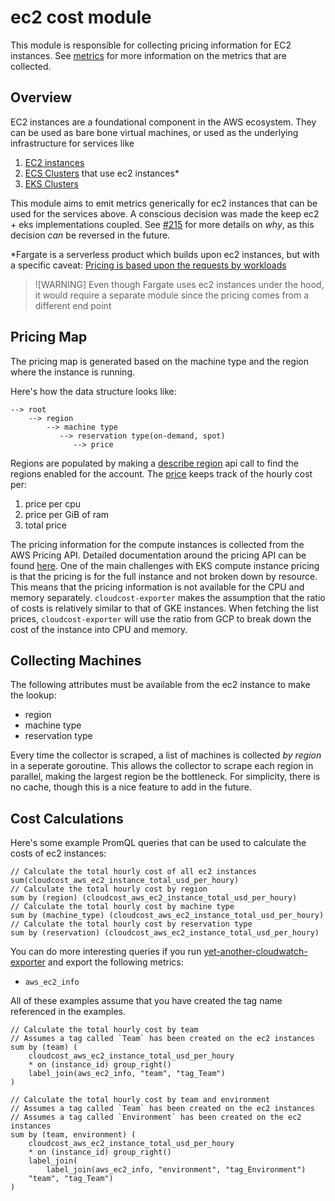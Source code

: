 # ec2 cost module

This module is responsible for collecting pricing information for EC2 instances.
See [metrics](/docs/metrics/aws/ec2.md) for more information on the metrics that are collected.

## Overview

EC2 instances are a foundational component in the AWS ecosystem. 
They can be used as bare bone virtual machines, or used as the underlying infrastructure for services like 
1. [EC2 instances](https://aws.amazon.com/ec2/pricing/on-demand/)
1. [ECS Clusters](https://aws.amazon.com/ecs/pricing/) that use ec2 instances*
1. [EKS Clusters](https://aws.amazon.com/eks/pricing/)

This module aims to emit metrics generically for ec2 instances that can be used for the services above.
A conscious decision was made the keep ec2 + eks implementations coupled.
See [#215](https://github.com/grafana/cloudcost-exporter/pull/215) for more details on _why_, as this decision _can_ be reversed in the future.

*Fargate is a serverless product which builds upon ec2 instances, but with a specific caveat: [Pricing is based upon the requests by workloads](https://aws.amazon.com/fargate/pricing/)
> ![WARNING]
> Even though Fargate uses ec2 instances under the hood, it would require a separate module since the pricing comes from a different end point

## Pricing Map

The pricing map is generated based on the machine type and the region where the instance is running.

Here's how the data structure looks like:

```
--> root
    --> region
        --> machine type
           --> reservation type(on-demand, spot)
              --> price
```

Regions are populated by making a [describe region](https://docs.aws.amazon.com/AWSEC2/latest/APIReference/API_DescribeRegions.html) api call to find the regions enabled for the account.
The [price](https://github.com/grafana/cloudcost-exporter/blob/eb6b3ed9e0d4ab4eb27bda71ada091730c95f709/pkg/aws/ec2/pricing_map.go#L62) keeps track of the hourly cost per:
1. price per cpu
2. price per GiB of ram
3. total price

The pricing information for the compute instances is collected from the AWS Pricing API.
Detailed documentation around the pricing API can be found [here](https://aws.amazon.com/ec2/pricing/on-demand/).
One of the main challenges with EKS compute instance pricing is that the pricing is for the full instance and not broken down by resource.
This means that the pricing information is not available for the CPU and memory separately.
`cloudcost-exporter` makes the assumption that the ratio of costs is relatively similar to that of GKE instances.
When fetching the list prices, `cloudcost-exporter` will use the ratio from GCP to break down the cost of the instance into CPU and memory.
 
## Collecting Machines

The following attributes must be available from the ec2 instance to make the lookup:
- region
- machine type
- reservation type
 
Every time the collector is scraped, a list of machines is collected _by region_ in a seperate goroutine.
This allows the collector to scrape each region in parallel, making the largest region be the bottleneck. 
For simplicity, there is no cache, though this is a nice feature to add in the future. 

## Cost Calculations

Here's some example PromQL queries that can be used to calculate the costs of ec2 instances:

```PromQL
// Calculate the total hourly cost of all ec2 instances
sum(cloudcost_aws_ec2_instance_total_usd_per_houry)
// Calculate the total hourly cost by region
sum by (region) (cloudcost_aws_ec2_instance_total_usd_per_houry)
// Calculate the total hourly cost by machine type
sum by (machine_type) (cloudcost_aws_ec2_instance_total_usd_per_houry)
// Calculate the total hourly cost by reservation type
sum by (reservation) (cloudcost_aws_ec2_instance_total_usd_per_houry)
```

You can do more interesting queries if you run [yet-another-cloudwatch-exporter](https://github.com/nerdswords/yet-another-cloudwatch-exporter) and export the following metrics:
- `aws_ec2_info`

All of these examples assume that you have created the tag name referenced in the examples.

```PromQL
// Calculate the total hourly cost by team
// Assumes a tag called `Team` has been created on the ec2 instances
sum by (team) (
    cloudcost_aws_ec2_instance_total_usd_per_houry
    * on (instance_id) group_right()
    label_join(aws_ec2_info, "team", "tag_Team")
)

// Calculate the total hourly cost by team and environment
// Assumes a tag called `Team` has been created on the ec2 instances
// Assumes a tag called `Environment` has been created on the ec2 instances
sum by (team, environment) (
    cloudcost_aws_ec2_instance_total_usd_per_houry
    * on (instance_id) group_right()
    label_join(
        label_join(aws_ec2_info, "environment", "tag_Environment")
    "team", "tag_Team")
)
```
